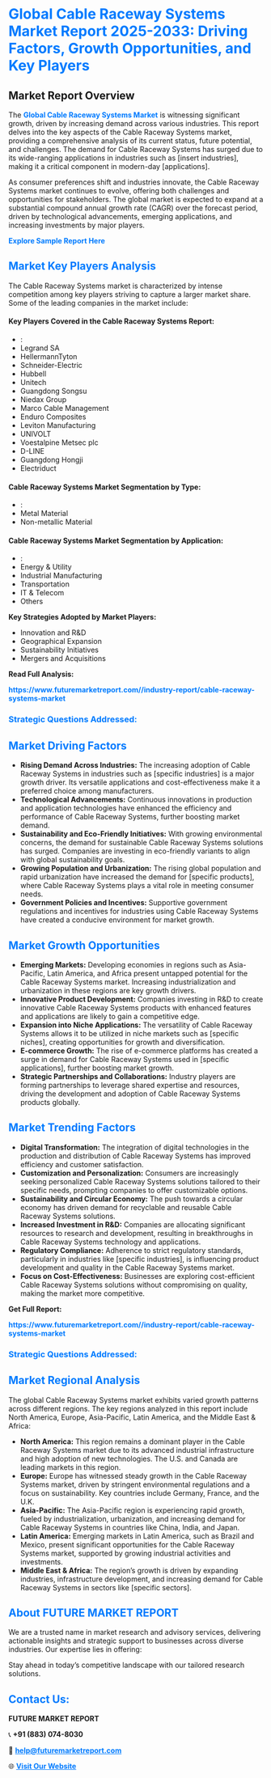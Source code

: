 <h1 style="color: #007BFF;">Global Cable Raceway Systems Market Report 2025-2033: Driving Factors, Growth Opportunities, and Key Players</h1>

<section id="overview">
<h2>Market Report Overview</h2>
<p>The <a href="https://www.futuremarketreport.com//industry-report/cable-raceway-systems-market" style="color: #007BFF; text-decoration: none;"><strong>Global Cable Raceway Systems Market</strong></a> is witnessing significant growth, driven by increasing demand across various industries. This report delves into the key aspects of the Cable Raceway Systems market, providing a comprehensive analysis of its current status, future potential, and challenges. The demand for Cable Raceway Systems has surged due to its wide-ranging applications in industries such as [insert industries], making it a critical component in modern-day [applications].</p>
<p>As consumer preferences shift and industries innovate, the Cable Raceway Systems market continues to evolve, offering both challenges and opportunities for stakeholders. The global market is expected to expand at a substantial compound annual growth rate (CAGR) over the forecast period, driven by technological advancements, emerging applications, and increasing investments by major players.</p>
</section>

<section id="overview">
<p><a href="https://www.futuremarketreport.com//request-sample/reportId=58972" style="color: #007BFF; text-decoration: none;"><strong>Explore Sample Report Here</strong></a></p>
</section>

<section id="key-players">
<h2 style="color: #007BFF;">Market Key Players Analysis</h2>
<p>The Cable Raceway Systems market is characterized by intense competition among key players striving to capture a larger market share. Some of the leading companies in the market include:</p>
<h4>Key Players Covered in the Cable Raceway Systems Report:</h4>
<ul><li>:</li><li>Legrand SA</li><li>HellermannTyton</li><li>Schneider-Electric</li><li>Hubbell</li><li>Unitech</li><li>Guangdong Songsu</li><li>Niedax Group</li><li>Marco Cable Management</li><li>Enduro Composites</li><li>Leviton Manufacturing</li><li>UNIVOLT</li><li>Voestalpine Metsec plc</li><li>D-LINE</li><li>Guangdong Hongji</li><li>Electriduct</li></ul>
<h4>Cable Raceway Systems Market Segmentation by Type:</h4>
<ul><li>:</li><li>Metal Material</li><li>Non-metallic Material</li></ul>

<h4>Cable Raceway Systems Market Segmentation by Application:</h4>
<ul><li>:</li><li>Energy &amp; Utility</li><li>Industrial Manufacturing</li><li>Transportation</li><li>IT &amp; Telecom</li><li>Others</li></ul>
<p><strong>Key Strategies Adopted by Market Players:</strong></p>
<ul>
<li>Innovation and R&D</li>
<li>Geographical Expansion</li>
<li>Sustainability Initiatives</li>
<li>Mergers and Acquisitions</li>
</ul>
</section>

<section>
<p><strong>Read Full Analysis: </strong></p><a href="https://www.futuremarketreport.com//industry-report/cable-raceway-systems-market" style="color: #007BFF; text-decoration: none;"><strong>https://www.futuremarketreport.com//industry-report/cable-raceway-systems-market</strong></a>
<h3 style="color: #007BFF;">Strategic Questions Addressed:</h3>
</section>

<section id="driving-factors">
<h2 style="color: #007BFF;">Market Driving Factors</h2>
<ul>
<li><strong>Rising Demand Across Industries:</strong> The increasing adoption of Cable Raceway Systems in industries such as [specific industries] is a major growth driver. Its versatile applications and cost-effectiveness make it a preferred choice among manufacturers.</li>
<li><strong>Technological Advancements:</strong> Continuous innovations in production and application technologies have enhanced the efficiency and performance of Cable Raceway Systems, further boosting market demand.</li>
<li><strong>Sustainability and Eco-Friendly Initiatives:</strong> With growing environmental concerns, the demand for sustainable Cable Raceway Systems solutions has surged. Companies are investing in eco-friendly variants to align with global sustainability goals.</li>
<li><strong>Growing Population and Urbanization:</strong> The rising global population and rapid urbanization have increased the demand for [specific products], where Cable Raceway Systems plays a vital role in meeting consumer needs.</li>
<li><strong>Government Policies and Incentives:</strong> Supportive government regulations and incentives for industries using Cable Raceway Systems have created a conducive environment for market growth.</li>
</ul>
</section>

<section id="growth-opportunities">
<h2 style="color: #007BFF;">Market Growth Opportunities</h2>
<ul>
<li><strong>Emerging Markets:</strong> Developing economies in regions such as Asia-Pacific, Latin America, and Africa present untapped potential for the Cable Raceway Systems market. Increasing industrialization and urbanization in these regions are key growth drivers.</li>
<li><strong>Innovative Product Development:</strong> Companies investing in R&D to create innovative Cable Raceway Systems products with enhanced features and applications are likely to gain a competitive edge.</li>
<li><strong>Expansion into Niche Applications:</strong> The versatility of Cable Raceway Systems allows it to be utilized in niche markets such as [specific niches], creating opportunities for growth and diversification.</li>
<li><strong>E-commerce Growth:</strong> The rise of e-commerce platforms has created a surge in demand for Cable Raceway Systems used in [specific applications], further boosting market growth.</li>
<li><strong>Strategic Partnerships and Collaborations:</strong> Industry players are forming partnerships to leverage shared expertise and resources, driving the development and adoption of Cable Raceway Systems products globally.</li>
</ul>
</section>

<section id="trending-factors">
<h2 style="color: #007BFF;">Market Trending Factors</h2>
<ul>
<li><strong>Digital Transformation:</strong> The integration of digital technologies in the production and distribution of Cable Raceway Systems has improved efficiency and customer satisfaction.</li>
<li><strong>Customization and Personalization:</strong> Consumers are increasingly seeking personalized Cable Raceway Systems solutions tailored to their specific needs, prompting companies to offer customizable options.</li>
<li><strong>Sustainability and Circular Economy:</strong> The push towards a circular economy has driven demand for recyclable and reusable Cable Raceway Systems solutions.</li>
<li><strong>Increased Investment in R&D:</strong> Companies are allocating significant resources to research and development, resulting in breakthroughs in Cable Raceway Systems technology and applications.</li>
<li><strong>Regulatory Compliance:</strong> Adherence to strict regulatory standards, particularly in industries like [specific industries], is influencing product development and quality in the Cable Raceway Systems market.</li>
<li><strong>Focus on Cost-Effectiveness:</strong> Businesses are exploring cost-efficient Cable Raceway Systems solutions without compromising on quality, making the market more competitive.</li>
</ul>
</section>

<section>
<p><strong>Get Full Report: </strong></p><a href="https://www.futuremarketreport.com//industry-report/cable-raceway-systems-market" style="color: #007BFF; text-decoration: none;"><strong>https://www.futuremarketreport.com//industry-report/cable-raceway-systems-market</strong></a>
<h3 style="color: #007BFF;">Strategic Questions Addressed:</h3>
</section>


<section id="regional-analysis">
<h2 style="color: #007BFF;">Market Regional Analysis</h2>
<p>The global Cable Raceway Systems market exhibits varied growth patterns across different regions. The key regions analyzed in this report include North America, Europe, Asia-Pacific, Latin America, and the Middle East & Africa:</p>
<ul>
<li><strong>North America:</strong> This region remains a dominant player in the Cable Raceway Systems market due to its advanced industrial infrastructure and high adoption of new technologies. The U.S. and Canada are leading markets in this region.</li>
<li><strong>Europe:</strong> Europe has witnessed steady growth in the Cable Raceway Systems market, driven by stringent environmental regulations and a focus on sustainability. Key countries include Germany, France, and the U.K.</li>
<li><strong>Asia-Pacific:</strong> The Asia-Pacific region is experiencing rapid growth, fueled by industrialization, urbanization, and increasing demand for Cable Raceway Systems in countries like China, India, and Japan.</li>
<li><strong>Latin America:</strong> Emerging markets in Latin America, such as Brazil and Mexico, present significant opportunities for the Cable Raceway Systems market, supported by growing industrial activities and investments.</li>
<li><strong>Middle East & Africa:</strong> The region’s growth is driven by expanding industries, infrastructure development, and increasing demand for Cable Raceway Systems in sectors like [specific sectors].</li>
</ul>
</section>

<footer>
<h2 style="color: #007BFF;">About FUTURE MARKET REPORT</h2>
<p>We are a trusted name in market research and advisory services, delivering actionable insights and strategic support to businesses across diverse industries. Our expertise lies in offering:</p>

<p>Stay ahead in today’s competitive landscape with our tailored research solutions.</p>

<h2 style="color: #007BFF;">Contact Us:</h2>
<p><strong>FUTURE MARKET REPORT</strong></p>
<p>📞 <strong>+91 (883) 074-8030</strong></p>
<p>📧 <strong><a href="mailto:help@futuremarketreport.com" style="color: #007BFF;">help@futuremarketreport.com</a></strong></p>
<p>🌐 <strong><a href="https://www.futuremarketreport.com/" style="color: #007BFF;">Visit Our Website</a></strong></p>
</footer>